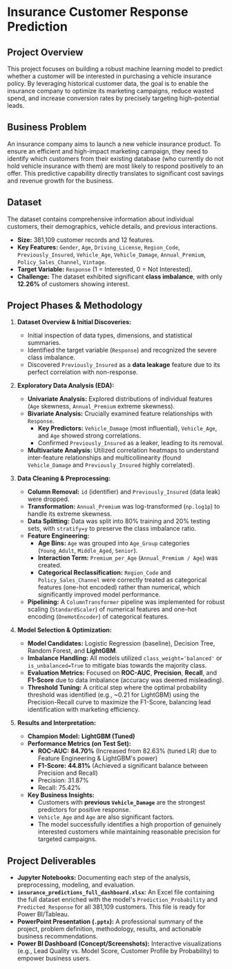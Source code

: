 
# Insurance Customer Response Prediction

## Project Overview

This project focuses on building a robust machine learning model to predict whether a customer will be interested in purchasing a vehicle insurance policy. By leveraging historical customer data, the goal is to enable the insurance company to optimize its marketing campaigns, reduce wasted spend, and increase conversion rates by precisely targeting high-potential leads.

## Business Problem

An insurance company aims to launch a new vehicle insurance product. To ensure an efficient and high-impact marketing campaign, they need to identify which customers from their existing database (who currently do not hold vehicle insurance with them) are most likely to respond positively to an offer. This predictive capability directly translates to significant cost savings and revenue growth for the business.

## Dataset

The dataset contains comprehensive information about individual customers, their demographics, vehicle details, and previous interactions.

*   **Size:** 381,109 customer records and 12 features.
*   **Key Features:** `Gender`, `Age`, `Driving_License`, `Region_Code`, `Previously_Insured`, `Vehicle_Age`, `Vehicle_Damage`, `Annual_Premium`, `Policy_Sales_Channel`, `Vintage`.
*   **Target Variable:** `Response` (1 = Interested, 0 = Not Interested).
*   **Challenge:** The dataset exhibited significant **class imbalance**, with only **12.26%** of customers showing interest.

## Project Phases & Methodology

1.  **Dataset Overview & Initial Discoveries:**
    *   Initial inspection of data types, dimensions, and statistical summaries.
    *   Identified the target variable (`Response`) and recognized the severe class imbalance.
    *   Discovered `Previously_Insured` as a **data leakage** feature due to its perfect correlation with non-response.

2.  **Exploratory Data Analysis (EDA):**
    *   **Univariate Analysis:** Explored distributions of individual features (`Age` skewness, `Annual_Premium` extreme skewness).
    *   **Bivariate Analysis:** Crucially examined feature relationships with `Response`.
        *   **Key Predictors:** `Vehicle_Damage` (most influential), `Vehicle_Age`, and `Age` showed strong correlations.
        *   Confirmed `Previously_Insured` as a leaker, leading to its removal.
    *   **Multivariate Analysis:** Utilized correlation heatmaps to understand inter-feature relationships and multicollinearity (found `Vehicle_Damage` and `Previously_Insured` highly correlated).

3.  **Data Cleaning & Preprocessing:**
    *   **Column Removal:** `id` (identifier) and `Previously_Insured` (data leak) were dropped.
    *   **Transformation:** `Annual_Premium` was log-transformed (`np.log1p`) to handle its extreme skewness.
    *   **Data Splitting:** Data was split into 80% training and 20% testing sets, with `stratify=y` to preserve the class imbalance ratio.
    *   **Feature Engineering:**
        *   **Age Bins:** `Age` was grouped into `Age_Group` categories (`Young_Adult`, `Middle_Aged`, `Senior`).
        *   **Interaction Term:** `Premium_per_Age` (`Annual_Premium / Age`) was created.
        *   **Categorical Reclassification:** `Region_Code` and `Policy_Sales_Channel` were correctly treated as categorical features (one-hot encoded) rather than numerical, which significantly improved model performance.
    *   **Pipelining:** A `ColumnTransformer` pipeline was implemented for robust scaling (`StandardScaler`) of numerical features and one-hot encoding (`OneHotEncoder`) of categorical features.

4.  **Model Selection & Optimization:**
    *   **Model Candidates:** Logistic Regression (baseline), Decision Tree, Random Forest, and **LightGBM**.
    *   **Imbalance Handling:** All models utilized `class_weight='balanced'` or `is_unbalanced=True` to mitigate bias towards the majority class.
    *   **Evaluation Metrics:** Focused on **ROC-AUC**, **Precision**, **Recall**, and **F1-Score** due to data imbalance (accuracy was deemed misleading).
    *   **Threshold Tuning:** A critical step where the optimal probability threshold was identified (e.g., ~0.21 for LightGBM) using the Precision-Recall curve to maximize the F1-Score, balancing lead identification with marketing efficiency.

5.  **Results and Interpretation:**
    *   **Champion Model:** **LightGBM (Tuned)**
    *   **Performance Metrics (on Test Set):**
        *   **ROC-AUC:** **84.70%** (Increased from 82.63% (tuned LR) due to Feature Engineering & LightGBM's power)
        *   **F1-Score:** **44.81%** (Achieved a significant balance between Precision and Recall)
        *   Precision: 31.87%
        *   Recall: 75.42%
    *   **Key Business Insights:**
        *   Customers with **previous `Vehicle_Damage`** are the strongest predictors for positive response.
        *   `Vehicle_Age` and `Age` are also significant factors.
        *   The model successfully identifies a high proportion of genuinely interested customers while maintaining reasonable precision for targeted campaigns.

## Project Deliverables

*   **Jupyter Notebooks:** Documenting each step of the analysis, preprocessing, modeling, and evaluation.
*   **`insurance_predictions_full_dashboard.xlsx`:** An Excel file containing the full dataset enriched with the model's `Prediction_Probability` and `Predicted_Response` for all 381,109 customers. This file is ready for Power BI/Tableau.
*   **PowerPoint Presentation (`.pptx`):** A professional summary of the project, problem definition, methodology, results, and actionable business recommendations.
*   **Power BI Dashboard (Concept/Screenshots):** Interactive visualizations (e.g., Lead Quality vs. Model Score, Customer Profile by Probability) to empower business users.

